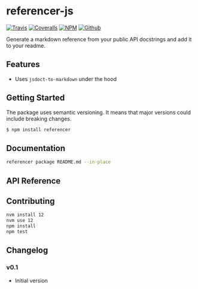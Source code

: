 # referencer-js

[![Travis](https://img.shields.io/travis/roll/referencer-js/master.svg)](https://travis-ci.org/roll/referencer-js)
[![Coveralls](http://img.shields.io/coveralls/roll/referencer-js.svg?branch=master)](https://coveralls.io/r/roll/referencer-js?branch=master)
[![NPM](https://img.shields.io/npm/v/referencer.svg)](https://www.npmjs.com/package/referencer)
[![Github](https://img.shields.io/badge/github-master-brightgreen)](https://github.com/roll/referencer-js)

Generate a markdown reference from your public API docstrings and add it to your readme.

## Features

- Uses `jsdoct-to-markdown` under the hood

## Getting Started

The package uses semantic versioning. It means that major versions  could include breaking changes.

```bash
$ npm install referencer
```

## Documentation

```bash
referencer package README.md --in-place
```

## API Reference

## Contributing

```bash
nvm install 12
nvm use 12
npm install
npm test
```

## Changelog

### v0.1

- Initial version
